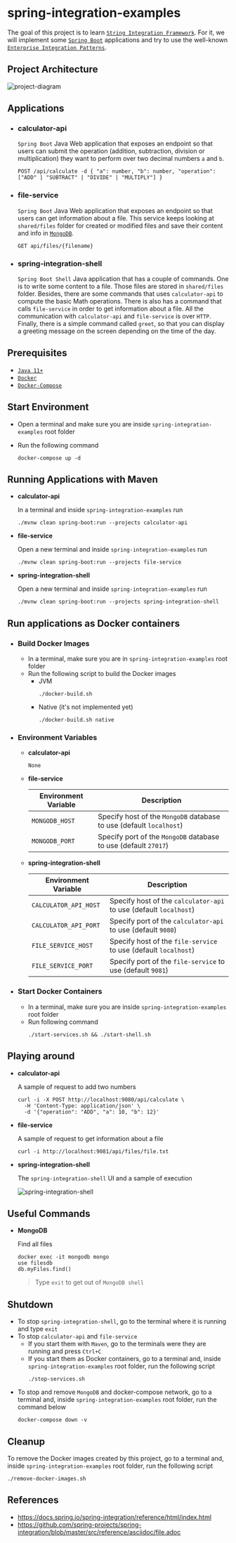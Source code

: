 # spring-integration-examples

The goal of this project is to learn [`String Integration Framework`](https://docs.spring.io/spring-integration/reference/html/index.html). For it, we will implement some [`Spring Boot`](https://docs.spring.io/spring-boot/docs/current/reference/htmlsingle/) applications and try to use the well-known [`Enterprise Integration Patterns`](https://www.enterpriseintegrationpatterns.com/patterns/messaging/toc.html). 

## Project Architecture

![project-diagram](images/project-diagram.png)

## Applications

- ### calculator-api

  `Spring Boot` Java Web application that exposes an endpoint so that users can submit the operation (addition, subtraction, division or multiplication) they want to perform over two decimal numbers `a` and `b`.
  
  ```
  POST /api/calculate -d { "a": number, "b": number, "operation": ["ADD" | "SUBTRACT" | "DIVIDE" | "MULTIPLY"] }
  ```
  
- ### file-service

  `Spring Boot` Java Web application that exposes an endpoint so that users can get information about a file. This service keeps looking at `shared/files` folder for created or modified files and save their content and info in [`MongoDB`](https://www.mongodb.com/).
  
  ```
  GET api/files/{filename}
  ```

- ### spring-integration-shell

  `Spring Boot Shell` Java application that has a couple of commands. One is to write some content to a file. Those files are stored in `shared/files` folder. Besides, there are some commands that uses `calculator-api` to compute the basic Math operations. There is also has a command that calls `file-service` in order to get information about a file. All the communication with `calculator-api` and `file-service` is over `HTTP`. Finally, there is a simple command called `greet`, so that you can display a greeting message on the screen depending on the time of the day.

## Prerequisites

- [`Java 11+`](https://www.oracle.com/java/technologies/javase-jdk11-downloads.html)
- [`Docker`](https://www.docker.com/)
- [`Docker-Compose`](https://docs.docker.com/compose/install/)

## Start Environment

- Open a terminal and make sure you are inside `spring-integration-examples` root folder

- Run the following command
  ```
  docker-compose up -d
  ```

## Running Applications with Maven

- **calculator-api**

  In a terminal and inside `spring-integration-examples` run
  ```
  ./mvnw clean spring-boot:run --projects calculator-api
  ```

- **file-service**

  Open a new terminal and inside `spring-integration-examples` run
  ```
  ./mvnw clean spring-boot:run --projects file-service
  ```

- **spring-integration-shell**

  Open a new terminal and inside `spring-integration-examples` run
  ```
  ./mvnw clean spring-boot:run --projects spring-integration-shell
  ```

## Run applications as Docker containers

- ### Build Docker Images

  - In a terminal, make sure you are in `spring-integration-examples` root folder
  - Run the following script to build the Docker images
    - JVM
      ```
      ./docker-build.sh
      ```
    - Native (it's not implemented yet)
      ```
      ./docker-build.sh native
      ```

- ### Environment Variables

  - **calculator-api**

    `None`

  - **file-service**

    | Environment Variable | Description                                                         |
    | -------------------- | ------------------------------------------------------------------- |
    | `MONGODB_HOST`       | Specify host of the `MongoDB` database to use (default `localhost`) |
    | `MONGODB_PORT `      | Specify port of the `MongoDB` database to use (default `27017`)     |

  - **spring-integration-shell**

    | Environment Variable  | Description                                                       |
    | --------------------- | ----------------------------------------------------------------- |
    | `CALCULATOR_API_HOST` | Specify host of the `calculator-api` to use (default `localhost`) |
    | `CALCULATOR_API_PORT` | Specify port of the `calculator-api` to use (default `9080`)      |
    | `FILE_SERVICE_HOST`   | Specify host of the `file-service` to use (default `localhost`)   |
    | `FILE_SERVICE_PORT`   | Specify port of the `file-service` to use (default `9081`)        |

- ### Start Docker Containers

  - In a terminal, make sure you are inside `spring-integration-examples` root folder
  - Run following command
    ```
    ./start-services.sh && ./start-shell.sh
    ```

## Playing around

- **calculator-api**

  A sample of request to add two numbers
  ```
  curl -i -X POST http://localhost:9080/api/calculate \
    -H 'Content-Type: application/json' \
    -d '{"operation": "ADD", "a": 10, "b": 12}'
  ```

- **file-service**

  A sample of request to get information about a file
  ```
  curl -i http://localhost:9081/api/files/file.txt
  ```

- **spring-integration-shell**

  The `spring-integration-shell` UI and a sample of execution

  ![spring-integration-shell](images/spring-integration-shell.png)

## Useful Commands

- **MongoDB**

  Find all files
  ```
  docker exec -it mongodb mongo
  use filesdb
  db.myFiles.find()
  ```
  > Type `exit` to get out of `MongoDB shell`

## Shutdown

- To stop `spring-integration-shell`, go to the terminal where it is running and type `exit`
- To stop `calculator-api` and `file-service`
  - If you start them with `Maven`, go to the terminals were they are running and press `Ctrl+C`
  - If you start them as Docker containers, go to a terminal and, inside `spring-integration-examples` root folder, run the following script
    ```
    ./stop-services.sh
    ```
- To stop and remove `MongoDB` and docker-compose network, go to a terminal and, inside `spring-integration-examples` root folder, run the command below
  ```
  docker-compose down -v
  ```

## Cleanup

To remove the Docker images created by this project, go to a terminal and, inside `spring-integration-examples` root folder, run the following script
```
./remove-docker-images.sh
```

## References

- https://docs.spring.io/spring-integration/reference/html/index.html
- https://github.com/spring-projects/spring-integration/blob/master/src/reference/asciidoc/file.adoc